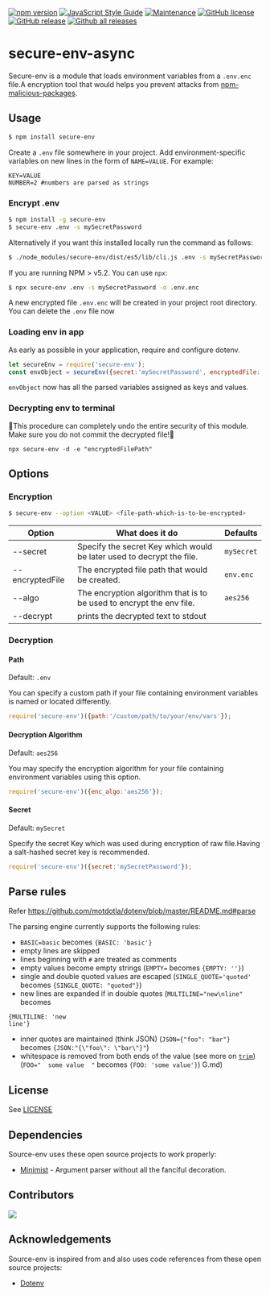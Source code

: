 [![npm version](https://badge.fury.io/js/secure-env.svg)](https://badge.fury.io/js/secure-env)
[![JavaScript Style Guide](https://img.shields.io/badge/code_style-standard-brightgreen.svg)](https://standardjs.com)
[![Maintenance](https://img.shields.io/badge/Maintained%3F-yes-green.svg)](https://GitHub.com/kunalpanchal/secure-env/graphs/commit-activity)
[![GitHub license](https://img.shields.io/github/license/Naereen/StrapDown.js.svg)](https://github.com/kunalpanchal/secure-env/blob/master/LICENSE)
[![GitHub release](https://img.shields.io/github/release/Naereen/StrapDown.js.svg)](https://gitHub.com/kunalpanchal/secure-env/releases/)
[![Github all releases](https://img.shields.io/github/downloads/Naereen/StrapDown.js/total.svg)](https://gitHub.com/kunalpanchal/secure-env/releases/)


# secure-env-async

Secure-env is a module that loads environment variables from a `.env.enc` file.A encryption tool that would helps you prevent attacks from [npm-malicious-packages][npm-malicious-packages].

## Usage

```bash
$ npm install secure-env
```

Create a `.env` file somewhere in your project. Add
environment-specific variables on new lines in the form of `NAME=VALUE`.
For example:

```dosini
KEY=VALUE
NUMBER=2 #numbers are parsed as strings
```

### Encrypt .env

```bash
$ npm install -g secure-env 
$ secure-env .env -s mySecretPassword
```
Alternatively if you want this installed locally run the command as follows:

```bash
$ ./node_modules/secure-env/dist/es5/lib/cli.js .env -s mySecretPassword -o .env.enc
```

If you are running NPM > v5.2. You can use `npx`:

```bash
$ npx secure-env .env -s mySecretPassword -o .env.enc
```

A new encrypted file `.env.enc` will be created in your project root directory. You can delete the `.env` file now

 
### Loading env in app
 
As early as possible in your application, require and configure dotenv.

```js
let secureEnv = require('secure-env');
const envObject = secureEnv({secret:'mySecretPassword', encryptedFile: 'pathToEncryptedFile' });

```
`envObject` now has all the parsed variables assigned as keys and values.  

### Decrypting env to terminal
🚨This procedure can completely undo the entire security of this module. Make sure you do not commit the decrypted file!🚨️

```shell script
npx secure-env -d -e "encryptedFilePath" 
```
## Options

### Encryption

```bash
$ secure-env --option <VALUE> <file-path-which-is-to-be-encrypted>
```

| Option | What does it do | Defaults |
| ------ | ------ | ------ |
| --secret <secretKey> | Specify the secret Key which would be later used to decrypt the file. | `mySecret` |
| --encryptedFile <file-path> | The encrypted file path that would be created. | `env.enc` |
| --algo <algoName> | The encryption algorithm that is to be used to encrypt the env file. | `aes256` |
| --decrypt | prints the decrypted text to stdout


### Decryption

#### Path

Default: `.env`

You can specify a custom path if your file containing environment variables is
named or located differently.

```js
require('secure-env')({path:'/custom/path/to/your/env/vars'});
```

#### Decryption Algorithm

Default: `aes256`

You may specify the encryption algorithm for your file containing environment variables
using this option.

```js
require('secure-env')({enc_algo:'aes256'});
```

#### Secret

Default: `mySecret`

Specify the secret Key which was used during encryption of raw file.Having a salt-hashed secret key is recommended.

```js
require('secure-env')({secret:'mySecretPassword'});
```

## Parse rules 

Refer https://github.com/motdotla/dotenv/blob/master/README.md#parse

The parsing engine currently supports the following rules:

- `BASIC=basic` becomes `{BASIC: 'basic'}`
- empty lines are skipped
- lines beginning with `#` are treated as comments
- empty values become empty strings (`EMPTY=` becomes `{EMPTY: ''}`)
- single and double quoted values are escaped (`SINGLE_QUOTE='quoted'` becomes `{SINGLE_QUOTE: "quoted"}`)
- new lines are expanded if in double quotes (`MULTILINE="new\nline"` becomes

```
{MULTILINE: 'new
line'}
```
- inner quotes are maintained (think JSON) (`JSON={"foo": "bar"}` becomes `{JSON:"{\"foo\": \"bar\"}"`)
- whitespace is removed from both ends of the value (see more on [`trim`](https://developer.mozilla.org/en-US/docs/Web/JavaScript/Reference/Global_Objects/String/Trim)) (`FOO="  some value  "` becomes `{FOO: 'some value'}`)
G.md)

## License

See [LICENSE](LICENSE)

## Dependencies

Source-env uses these open source projects to work properly:

* [Minimist][minimist] - Argument parser without all the fanciful decoration.

## Contributors

<a href="https://github.com/kunalpanchal/secure-env/graphs/contributors">
  <img src="https://contributors-img.firebaseapp.com/image?repo=kunalpanchal/secure-env" />
</a>


## Acknowledgements

Source-env is inspired from and also uses code references from these open source projects:

* [Dotenv][dotenv]

[npm-malicious-packages]: <https://iamakulov.com/notes/npm-malicious-packages/>
[minimist]: <https://www.npmjs.com/package/minimist>
[dotenv]: <https://github.com/motdotla/dotenv/>
